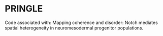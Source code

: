 # PRINGLE
Code associated with: Mapping coherence and disorder: Notch mediates spatial heterogeneity in neuromesodermal progenitor populations.
